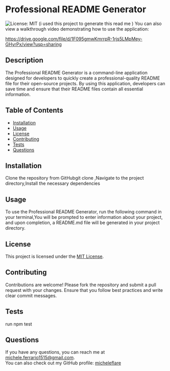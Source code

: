 # Professional README Generator

![License: MIT](https://img.shields.io/badge/License-MIT-yellow.svg)
(i used this project to generate this read me )
You can also view a walkthrough video demonstrating how to use the application: 

https://drive.google.com/file/d/1F095gmwKmrrpR-1rjs5LMpMey-GHyrPx/view?usp=sharing

## Description
The Professional README Generator is a command-line application designed for developers to quickly create a professional-quality README file for their open-source projects. By using this application, developers can save time and ensure that their README files contain all essential information.

## Table of Contents
- [Installation](#installation)
- [Usage](#usage)
- [License](#license)
- [Contributing](#contributing)
- [Tests](#tests)
- [Questions](#questions)

## Installation
Clone the repository from GitHubgit clone <repository-url> ,Navigate to the project directory,Install the necessary dependencies

## Usage
To use the Professional README Generator, run the following command in your terminal,You will be prompted to enter information about your project, and upon completion, a README.md file will be generated in your project directory.

## License

This project is licensed under the [MIT License](https://opensource.org/licenses/MIT).

## Contributing
Contributions are welcome! Please fork the repository and submit a pull request with your changes. Ensure that you follow best practices and write clear commit messages.

## Tests
run npm test

## Questions
If you have any questions, you can reach me at [michele.ferrario1515@gmail.com](mailto:michele.ferrario1515@gmail.com).  
You can also check out my GitHub profile: [micheleflare](https://github.com/micheleflare)
